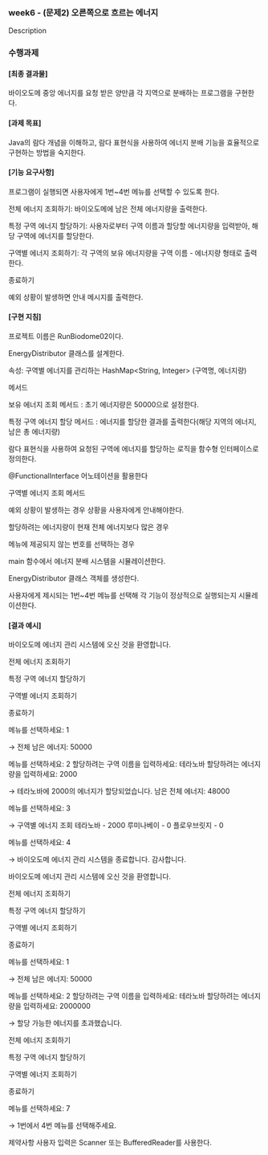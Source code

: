 ### week6 - (문제2) 오른쪽으로 흐르는 에너지
Description


### 수행과제
#### [최종 결과물]

바이오도메 중앙 에너지를 요청 받은 양만큼 각 지역으로 분배하는 프로그램을 구현한다.

#### [과제 목표]

Java의 람다 개념을 이해하고, 람다 표현식을 사용하여 에너지 분배 기능을 효율적으로 구현하는 방법을 숙지한다.

#### [기능 요구사항]

프로그램이 실행되면 사용자에게 1번~4번 메뉴를 선택할 수 있도록 한다.

전체 에너지 조회하기: 바이오도메에 남은 전체 에너지량을 출력한다.

특정 구역 에너지 할당하기: 사용자로부터 구역 이름과 할당할 에너지량을 입력받아, 해당 구역에 에너지를 할당한다.

구역별 에너지 조회하기: 각 구역의 보유 에너지량을 구역 이름 - 에너지량 형태로 출력한다.

종료하기

예외 상황이 발생하면 안내 메시지를 출력한다.

#### [구현 지침]

프로젝트 이름은 RunBiodome02이다.

EnergyDistributor 클래스를 설계한다.

속성: 구역별 에너지를 관리하는 HashMap<String, Integer> (구역명, 에너지량)

메서드

보유 에너지 조회 메서드 : 초기 에너지량은 50000으로 설정한다.

특정 구역 에너지 할당 메서드 : 에너지를 할당한 결과를 출력한다(해당 지역의 에너지, 남은 총 에너지량)

람다 표현식을 사용하여 요청된 구역에 에너지를 할당하는 로직을 함수형 인터페이스로 정의한다.

@FunctionalInterface 어노테이션을 활용한다

구역별 에너지 조회 메서드

예외 상황이 발생하는 경우 상황을 사용자에게 안내해야한다.

할당하려는 에너지량이 현재 전체 에너지보다 많은 경우

메뉴에 제공되지 않는 번호를 선택하는 경우

main 함수에서 에너지 분배 시스템을 시뮬레이션한다.

EnergyDistributor 클래스 객체를 생성한다.

사용자에게 제시되는 1번~4번 메뉴를 선택해 각 기능이 정상적으로 실행되는지 시뮬레이션한다.

#### [결과 예시]

바이오도메 에너지 관리 시스템에 오신 것을 환영합니다.

전체 에너지 조회하기

특정 구역 에너지 할당하기

구역별 에너지 조회하기

종료하기

메뉴를 선택하세요: 1

→ 전체 남은 에너지: 50000

메뉴를 선택하세요: 2
할당하려는 구역 이름을 입력하세요: 테라노바
할당하려는 에너지량을 입력하세요: 2000

→ 테라노바에 2000의 에너지가 할당되었습니다. 남은 전체 에너지: 48000

메뉴를 선택하세요: 3

→ 구역별 에너지 조회
테라노바 - 2000
루미나베이 - 0
플로우브릿지 - 0

메뉴를 선택하세요: 4

→ 바이오도메 에너지 관리 시스템을 종료합니다. 감사합니다.

바이오도메 에너지 관리 시스템에 오신 것을 환영합니다.

전체 에너지 조회하기

특정 구역 에너지 할당하기

구역별 에너지 조회하기

종료하기

메뉴를 선택하세요: 1

→ 전체 남은 에너지: 50000

메뉴를 선택하세요: 2
할당하려는 구역 이름을 입력하세요: 테라노바
할당하려는 에너지량을 입력하세요: 2000000

→ 할당 가능한 에너지를 초과했습니다.

전체 에너지 조회하기

특정 구역 에너지 할당하기

구역별 에너지 조회하기

종료하기

메뉴를 선택하세요: 7

→ 1번에서 4번 메뉴를 선택해주세요.

제약사항
사용자 입력은 Scanner 또는 BufferedReader를 사용한다.

